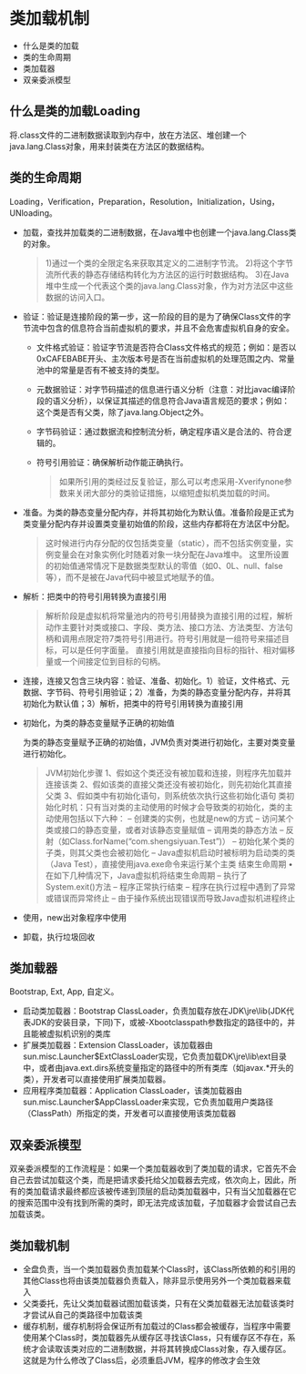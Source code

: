 # 类加载机制

* 什么是类的加载
* 类的生命周期
* 类加载器
* 双亲委派模型

## 什么是类的加载Loading

将.class文件的二进制数据读取到内存中，放在方法区、堆创建一个java.lang.Class对象，用来封装类在方法区的数据结构。

## 类的生命周期

Loading，Verification，Preparation，Resolution，Initialization，Using，UNloading。

* 加载，查找并加载类的二进制数据，在Java堆中也创建一个java.lang.Class类的对象。

  > 1\)通过一个类的全限定名来获取其定义的二进制字节流。 2\)将这个字节流所代表的静态存储结构转化为方法区的运行时数据结构。 3\)在Java堆中生成一个代表这个类的java.lang.Class对象，作为对方法区中这些数据的访问入口。

* 验证：验证是连接阶段的第一步，这一阶段的目的是为了确保Class文件的字节流中包含的信息符合当前虚拟机的要求，并且不会危害虚拟机自身的安全。
  * 文件格式验证：验证字节流是否符合Class文件格式的规范；例如：是否以0xCAFEBABE开头、主次版本号是否在当前虚拟机的处理范围之内、常量池中的常量是否有不被支持的类型。
  * 元数据验证：对字节码描述的信息进行语义分析（注意：对比javac编译阶段的语义分析），以保证其描述的信息符合Java语言规范的要求；例如：这个类是否有父类，除了java.lang.Object之外。
  * 字节码验证：通过数据流和控制流分析，确定程序语义是合法的、符合逻辑的。
  * 符号引用验证：确保解析动作能正确执行。

    > 如果所引用的类经过反复验证，那么可以考虑采用-Xverifynone参数来关闭大部分的类验证措施，以缩短虚拟机类加载的时间。
* 准备。为类的静态变量分配内存，并将其初始化为默认值。准备阶段是正式为类变量分配内存并设置类变量初始值的阶段，这些内存都将在方法区中分配。

  > 这时候进行内存分配的仅包括类变量（static），而不包括实例变量，实例变量会在对象实例化时随着对象一块分配在Java堆中。 这里所设置的初始值通常情况下是数据类型默认的零值（如0、0L、null、false等），而不是被在Java代码中被显式地赋予的值。

* 解析：把类中的符号引用转换为直接引用

  > 解析阶段是虚拟机将常量池内的符号引用替换为直接引用的过程，解析动作主要针对类或接口、字段、类方法、接口方法、方法类型、方法句柄和调用点限定符7类符号引用进行。符号引用就是一组符号来描述目标，可以是任何字面量。 直接引用就是直接指向目标的指针、相对偏移量或一个间接定位到目标的句柄。

* 连接，连接又包含三块内容：验证、准备、初始化。1）验证，文件格式、元数据、字节码、符号引用验证；2）准备，为类的静态变量分配内存，并将其初始化为默认值；3）解析，把类中的符号引用转换为直接引用
* 初始化，为类的静态变量赋予正确的初始值

  为类的静态变量赋予正确的初始值，JVM负责对类进行初始化，主要对类变量进行初始化。

  > JVM初始化步骤 1、假如这个类还没有被加载和连接，则程序先加载并连接该类 2、假如该类的直接父类还没有被初始化，则先初始化其直接父类 3、假如类中有初始化语句，则系统依次执行这些初始化语句 类初始化时机：只有当对类的主动使用的时候才会导致类的初始化，类的主动使用包括以下六种： – 创建类的实例，也就是new的方式 – 访问某个类或接口的静态变量，或者对该静态变量赋值 – 调用类的静态方法 – 反射（如Class.forName\(“com.shengsiyuan.Test”\)） – 初始化某个类的子类，则其父类也会被初始化 – Java虚拟机启动时被标明为启动类的类（Java Test），直接使用java.exe命令来运行某个主类 结束生命周期 •在如下几种情况下，Java虚拟机将结束生命周期 – 执行了System.exit\(\)方法 – 程序正常执行结束 – 程序在执行过程中遇到了异常或错误而异常终止 – 由于操作系统出现错误而导致Java虚拟机进程终止

* 使用，new出对象程序中使用
* 卸载，执行垃圾回收

## 类加载器

Bootstrap, Ext, App, 自定义。

* 启动类加载器：Bootstrap ClassLoader，负责加载存放在JDK\jre\lib\(JDK代表JDK的安装目录，下同\)下，或被-Xbootclasspath参数指定的路径中的，并且能被虚拟机识别的类库
* 扩展类加载器：Extension ClassLoader，该加载器由sun.misc.Launcher$ExtClassLoader实现，它负责加载DK\jre\lib\ext目录中，或者由java.ext.dirs系统变量指定的路径中的所有类库（如javax.\*开头的类），开发者可以直接使用扩展类加载器。
* 应用程序类加载器：Application ClassLoader，该类加载器由sun.misc.Launcher$AppClassLoader来实现，它负责加载用户类路径（ClassPath）所指定的类，开发者可以直接使用该类加载器

## 双亲委派模型

双亲委派模型的工作流程是：如果一个类加载器收到了类加载的请求，它首先不会自己去尝试加载这个类，而是把请求委托给父加载器去完成，依次向上，因此，所有的类加载请求最终都应该被传递到顶层的启动类加载器中，只有当父加载器在它的搜索范围中没有找到所需的类时，即无法完成该加载，子加载器才会尝试自己去加载该类。

## 类加载机制

* 全盘负责，当一个类加载器负责加载某个Class时，该Class所依赖的和引用的其他Class也将由该类加载器负责载入，除非显示使用另外一个类加载器来载入
* 父类委托，先让父类加载器试图加载该类，只有在父类加载器无法加载该类时才尝试从自己的类路径中加载该类
* 缓存机制，缓存机制将会保证所有加载过的Class都会被缓存，当程序中需要使用某个Class时，类加载器先从缓存区寻找该Class，只有缓存区不存在，系统才会读取该类对应的二进制数据，并将其转换成Class对象，存入缓存区。这就是为什么修改了Class后，必须重启JVM，程序的修改才会生效

